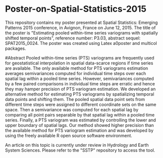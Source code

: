 # Poster-on-Spatial-Statistics-2015
This repository contains my poster presented at Spatial Statistics: Emerging Patterns 2015 conference, in Avignon, France on June 12, 2015. The title of the poster is "Estimating pooled within-time series variograms with spatially shifted temporal points", reference number:  P3.03, abstract sequel: SPAT2015_0024. The poster was created using Latex a0poster and multicol packages.

#Abstract
Pooled within-time series (PTS) variograms are frequently used for geostatistical interpolation in spatial data-scarce regions if time series are available. The only available method for PTS variograms estimation averages semivariances computed for individual time steps over each spatial lag within a pooled time series. However, semivariances computed by a few paired comparisons in individual time steps are erratic and hence they may hamper precision of PTS variogram estimation. We developed an alternative method for estimating PTS variograms by spatializing temporal data points and shifting them. The pooled spatial data point sets from different time steps were assigned to different coordinate sets on the same space. Then a semivariance was computed for each spatial lag by comparing all point pairs separable by that spatial lag within a pooled time series. Finally, a PTS variogram was estimated by controlling the lower and upper boundary of spatial lags. Our method showed higher precision than the available method for PTS variogram estimation and was developed by using the freely available R open source software environment.

An article on this topic is currently under review in Hydrology and Earth System Sciences. Please refer to the "SSTP" repository to access the tool.

